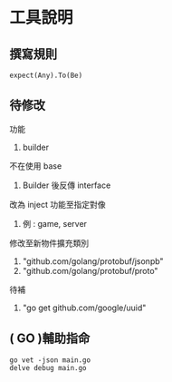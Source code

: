 # 工具說明

## 撰寫規則
    expect(Any).To(Be)

## 待修改

功能
1. builder

不在使用 base
1. Builder 後反傳 interface

改為 inject 功能至指定對像
1. 例 : game, server    

修改至新物件擴充類別
1. "github.com/golang/protobuf/jsonpb"
1. "github.com/golang/protobuf/proto"

待補
1. "go get github.com/google/uuid"

## ( GO )輔助指命
    go vet -json main.go
    delve debug main.go